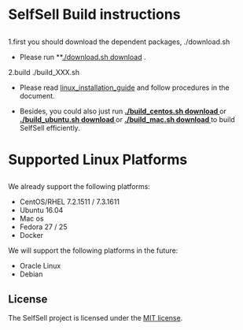 # SelfSell Build instructions
##

1.first you should download the dependent packages,
  ./download.sh
- Please run **[./download.sh download](https://github.com/SelfSellTeam/SelfSell-linux/linux_installation_guide) . 
 
 2.build
 ./build_XXX.sh
 
- Please read [linux_installation_guide](https://github.com/SelfSellTeam/SelfSell-linux/linux_installation_guide) and follow  procedures in the document. 

- Besides, you could also just run **[ ./build_centos.sh download ](https://github.com/SelfSellTeam/SelfSell-linux/build_centos.sh)** 
         or **[ ./build_ubuntu.sh download ](https://github.com/SelfSellTeam/SelfSell-linux/build_ubuntu.sh)** 
         or **[ ./build_mac.sh download ](https://github.com/SelfSellTeam/SelfSell-linux/build_mac.sh)** to build SelfSell efficiently.


# Supported Linux Platforms
##

We already support the following platforms:

* CentOS/RHEL 7.2.1511 / 7.3.1611 
* Ubuntu 16.04
* Mac os
* Fedora 27 / 25
* Docker


We will support the following platforms in the future:

* Oracle Linux
* Debian

License
------

The SelfSell project is licensed under the [MIT license](LICENSE).
